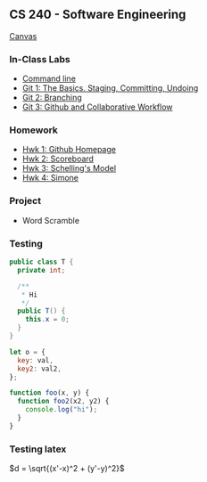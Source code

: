 ## CS 240 - Software Engineering

[Canvas](https://canvas.pugetsound.edu)

### In-Class Labs

- [Command line](lab.cmd1/)
- [Git 1: The Basics. Staging, Committing, Undoing](lab.git1/)
- [Git 2: Branching](lab.git2/)
- [Git 3: Github and Collaborative Workflow](lab.git3/)

### Homework

- [Hwk 1: Github Homepage](hwk1.ghpages/)
- [Hwk 2: Scoreboard](hwk2.scoreboard/)
- [Hwk 3: Schelling's Model](hwk3.schelling/)
- [Hwk 4: Simone](hwk4.simone/)

### Project

- Word Scramble

### Testing

```java
public class T {
  private int;

  /**
   * Hi
   */
  public T() {
    this.x = 0;
  }
}
```

```js
let o = {
  key: val,
  key2: val2,
};

function foo(x, y) {
  function foo2(x2, y2) {
    console.log("hi");
  }
}
```

### Testing latex

$d = \sqrt{(x'-x)^2 + (y'-y)^2}$
